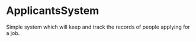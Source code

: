 # ApplicantsSystem
Simple system which will keep and track the records of people applying for a job.
